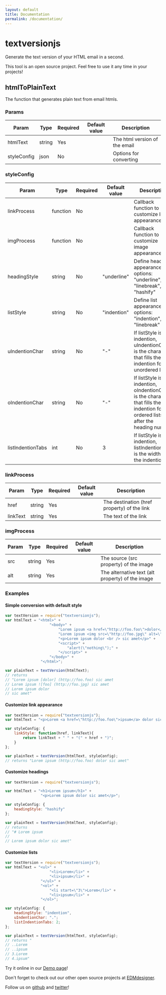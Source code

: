 ```yaml
---
layout: default
title: Documentation
permalink: /documentation/
---
```


# textversionjs

Generate the text version of your HTML email in a second.

This tool is an open source project. Feel free to use it any time in your projects!

## htmlToPlainText

The function that generates plain text from email htmls.

### Params

Param       | Type     | Required     | Default value | Description
---         |---       |---           |---            |---
htmlText    | string   | Yes          |               | The html version of the email
styleConfig | json     | No           |               | Options for converting

### styleConfig

Param             | Type     | Required     | Default value | Description
---               |---       |---           |---            |---
linkProcess       | function | No           |               | Callback function to customize links appearance
imgProcess        | function | No           |               | Callback function to customize image appearance
headingStyle      | string   | No           | "underline"   | Define heading appearance, options: "underline", "linebreak", "hashify"
listStyle         | string   | No           | "indention"   | Define list appearance, options: "indention", "linebreak"
uIndentionChar    | string   | No           | "-"           | If listStyle is indention, uIndentionChar is the character that fills the indention for unordered lists
oIndentionChar    | string   | No           | "-"           | If listStyle is indention, oIndentionChar is the character that fills the indention for ordered lists after the heading number
listIndentionTabs | int      | No           | 3             | If listStyle is indention, listIndentionTabs is the width of the indention

### linkProcess

Param       | Type     | Required     | Default value | Description
---         |---       |---           |---            |---
href        | string   | Yes          |               | The destination (href property) of the link
linkText    | string   | Yes          |               | The text of the link

### imgProcess

Param       | Type     | Required     | Default value | Description
---         |---       |---           |---            |---
src         | string   | Yes          |               | The source (src property) of the image
alt         | string   | Yes          |               | The alternative text (alt property) of the image

### Examples

#### Simple conversion with default style

```js
var textVersion = require("textversionjs");
var htmlText = "<html>" +
					"<body>" +
						"Lorem ipsum <a href=\"http://foo.foo\">dolor</a> sic <strong>amet</strong><br />" +
						"Lorem ipsum <img src=\"http://foo.jpg\" alt=\"foo\" /> sic <pre>amet</pre>" +
						"<p>Lorem ipsum dolor <br /> sic amet</p>" +
						"<script>" +
							"alert(\"nothing\");" +
						"</script>" +
					"</body>" +
				"</html>";

var plainText = textVersion(htmlText);
// returns
// "Lorem ipsum [dolor] (http://foo.foo) sic amet
// Lorem ipsum ![foo] (http://foo.jpg) sic amet
// Lorem ipsum dolor
// sic amet"

```

#### Customize link appearance

```js
var textVersion = require("textversionjs");
var htmlText = "<p>Lorem <a href=\"http://foo.foo\">ipsum</a> dolor sic amet</p>";

var styleConfig: {
	linkStyle: function(href, linkText){
		return linkText + " " + "(" + href + ")";
	}
};

var plainText = textVersion(htmlText, styleConfig);
// returns "Lorem ipsum (http://foo.foo) dolor sic amet"

```

#### Customize headings

```js
var textVersion = require("textversionjs");

var htmlText = "<h1>Lorem ipsum</h1>" +
				"<p>Lorem ipsum dolor sic amet</p>";

var styleConfig: {
	headingStyle: "hashify"
};

var plainText = textVersion(htmlText, styleConfig);
// returns
// "# Lorem ipsum
//
// Lorem ipsum dolor sic amet"

```

#### Customize lists

```js
var textVersion = require("textversionjs");
var htmlText = "<ul>" +
					"<li>Lorem</li>" +
					"<li>ipsum</li>" +
				"</ul>" +
				"<ol>" +
					"<li start=\"3\">Lorem</li>" +
					"<li>ipsum</li>" +
				"</ol>";

var styleConfig: {
	headingStyle: "indention",
	uIndentionChar: ".";
	listIndentionTabs: 2;
};

var plainText = textVersion(htmlText, styleConfig);
// returns "
// ..Lorem
// ..ipsum
// 3.Lorem
// 4.ipsum"
```

Try it online in our [Demo page](http://emailtextversion.com/)!

Don't forget to check out our other open source projects at [EDMdesigner](http://edmdesigner.com/).

Follow us on [github](https://github.com/EDMdesigner) and [twitter](https://twitter.com/EDMdesigner)!